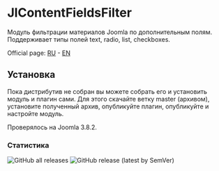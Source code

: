 # JlContentFieldsFilter
Модуль фильтрации материалов Joomla по дополнительным полям. Поддерживает типы полей text, radio, list, checkboxes.

Official page: [RU](https://joomline.ru/rasshirenija/moduli/jlcontentfieldsfilter.html) - [EN](http://joomline.org/extensions/modules-for-joomla/jlcontentfieldsfilter.html)


## Установка
Пока дистрибутив не собран вы можете собрать его и установить модуль и плагин сами. Для этого скачайте ветку master (архивом), установите полученный архив, опубликуйте плагин, опубликуйте и настройте модуль.

Проверялось на Joomla 3.8.2.

### Статистика

![GitHub all releases](https://img.shields.io/github/downloads/joomline/JlContentFieldsFilter/total?style=for-the-badge)  ![GitHub release (latest by SemVer)](https://img.shields.io/github/downloads/Joomline/JlContentFieldsFilter/latest/total?style=for-the-badge)
